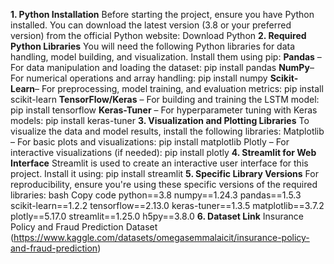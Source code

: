 **1. Python Installation**
Before starting the project, ensure you have Python installed.
You can download the latest version (3.8 or your preferred version) from the official Python website:
Download Python
**2. Required Python Libraries**
You will need the following Python libraries for data handling, model building, and visualization. Install them using pip:
**Pandas** – For data manipulation and loading the dataset:
pip install pandas
**NumPy**– For numerical operations and array handling:
pip install numpy
**Scikit-Learn**– For preprocessing, model training, and evaluation metrics:
pip install scikit-learn
**TensorFlow/Keras** – For building and training the LSTM model:
pip install tensorflow
**Keras-Tuner** – For hyperparameter tuning with Keras models:
pip install keras-tuner
**3. Visualization and Plotting Libraries**
To visualize the data and model results, install the following libraries:
Matplotlib – For basic plots and visualizations:
pip install matplotlib
Plotly – For interactive visualizations (if needed):
pip install plotly
**4. Streamlit for Web Interface**
Streamlit is used to create an interactive user interface for this project. Install it using:
pip install streamlit
**5. Specific Library Versions** For reproducibility, ensure you're using these specific versions of the required libraries: bash Copy code python==3.8 numpy==1.24.3 pandas==1.5.3 scikit-learn==1.2.2 tensorflow==2.13.0 keras-tuner==1.3.5 matplotlib==3.7.2 plotly==5.17.0 streamlit==1.25.0 h5py==3.8.0
**6. Dataset Link**
Insurance Policy and Fraud Prediction Dataset (https://www.kaggle.com/datasets/omegasemmalaicit/insurance-policy-and-fraud-prediction)
